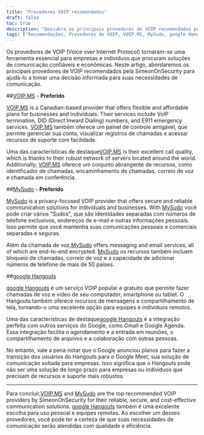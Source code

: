 ```yaml
---
title: "Provedores VOIP recomendados"
draft: false
toc: true
description: "Descubra os principais provedores de VOIP recomendados pela SimeonOnSecurity. Obtenha soluções de comunicação confiáveis e seguras para suas necessidades pessoais ou empresariais com VOIP.MS e MySudo, as escolhas preferidas. Além disso, fique conectado com amigos e familiares por meio do Google Hangouts."
tags: ["Recomendações, Provedores de VOIP, VOIP.MS, MySudo, google Hangouts], Voz sobre IP"]
---
```


Os provedores de VOIP (Voice over Internet Protocol) tornaram-se uma ferramenta essencial para empresas e indivíduos que procuram soluções de comunicação confiáveis e econômicas. Neste artigo, abordaremos os principais provedores de VOIP recomendados pela SimeonOnSecurity para ajudá-lo a tomar uma decisão informada para suas necessidades de comunicação.

##[VOIP.MS](https://voip.ms) - **Preferido**

[VOIP.MS](https://voip.ms) is a Canadian-based provider that offers flexible and affordable plans for businesses and individuals. Their services include VoIP termination, DID (Direct Inward Dialing) numbers, and E911 emergency services. [VOIP.MS](https://voip.ms) também oferece um painel de controle amigável, que permite gerenciar sua conta, visualizar registros de chamadas e acessar recursos de suporte com facilidade.

Uma das características de destaque[VOIP.MS](https://voip.ms) is their excellent call quality, which is thanks to their robust network of servers located around the world. Additionally, [VOIP.MS](https://voip.ms) oferece um conjunto abrangente de recursos, como identificador de chamadas, encaminhamento de chamadas, correio de voz e chamada em conferência.

##[MySudo](https://mysudo.com/) - **Preferido**

[MySudo](https://mysudo.com/) is a privacy-focused VOIP provider that offers secure and reliable communication solutions for individuals and businesses. With [MySudo](https://mysudo.com/) você pode criar vários "Sudos", que são identidades separadas com números de telefone exclusivos, endereços de e-mail e outras informações pessoais. Isso permite que você mantenha suas comunicações pessoais e comerciais separadas e seguras.

Além da chamada de voz,[MySudo](https://mysudo.com/) offers messaging and email services, all of which are end-to-end encrypted. [MySudo](https://mysudo.com/) os recursos também incluem bloqueio de chamadas, correio de voz e a capacidade de adicionar números de telefone de mais de 50 países.

##[google Hangouts](https://hangouts.google.com)

[google Hangouts](https://hangouts.google.com) é um serviço VOIP popular e gratuito que permite fazer chamadas de voz e vídeo de seu computador, smartphone ou tablet. O Hangouts também oferece recursos de mensagens e compartilhamento de tela, tornando-o uma excelente opção para equipes e indivíduos remotos.

Uma das características de destaque[google Hangouts](https://hangouts.google.com) é a integração perfeita com outros serviços do Google, como Gmail e Google Agenda. Essa integração facilita o agendamento e a entrada em reuniões, o compartilhamento de arquivos e a colaboração com outras pessoas.

No entanto, vale a pena notar que o Google anunciou planos para fazer a transição dos usuários do Hangouts para o Google Meet, sua solução de comunicação voltada para empresas. Isso significa que o Hangouts pode não ser uma solução de longo prazo para empresas ou indivíduos que precisam de recursos e suporte mais robustos.

____

Para concluir,[VOIP.MS](https://voip.ms) and [MySudo](https://mysudo.com/) are the top recommended VOIP providers by SimeonOnSecurity for their reliable, secure, and cost-effective communication solutions. [google Hangouts](https://hangouts.google.com) também é uma excelente escolha para uso pessoal e equipes remotas. Ao escolher um desses provedores, você pode ter a certeza de que suas necessidades de comunicação serão atendidas com qualidade e eficiência.
